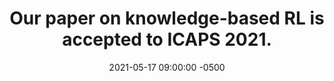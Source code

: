 ---
layout: post
title: Our paper on knowledge-based RL is accepted to ICAPS 2021.
date: 2021-05-17 09:00:00 -0500
tags:
- Conference
---